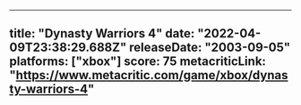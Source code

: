 
---
title: "Dynasty Warriors 4"
date: "2022-04-09T23:38:29.688Z"
releaseDate: "2003-09-05"
platforms: ["xbox"]
score: 75
metacriticLink: "https://www.metacritic.com/game/xbox/dynasty-warriors-4"
---
